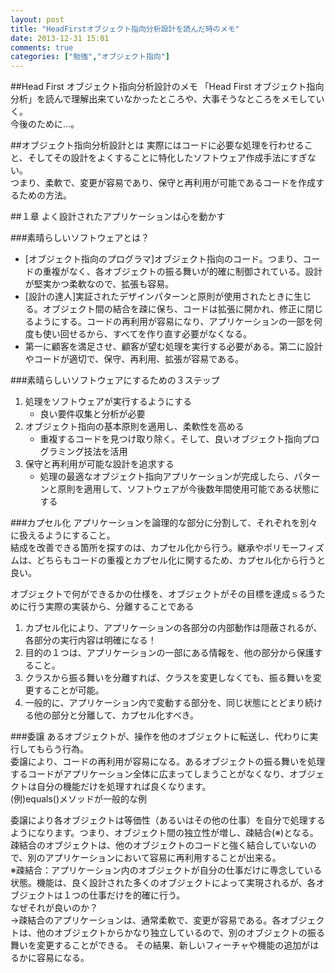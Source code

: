 ```yaml
---
layout: post
title: "HeadFirstオブジェクト指向分析設計を読んだ時のメモ"
date: 2013-12-31 15:01
comments: true
categories: ["勉強","オブジェクト指向"]
---
```

##Head First オブジェクト指向分析設計のメモ
「Head First オブジェクト指向分析」を読んで理解出来ていなかったところや、大事そうなところをメモしていく。  
今後のために…。  
  
##オブジェクト指向分析設計とは
実際にはコードに必要な処理を行わせること、そしてその設計をよくすることに特化したソフトウェア作成手法にすぎない。  
つまり、柔軟で、変更が容易であり、保守と再利用が可能であるコードを作成するための方法。  
  
<!-- more -->
  
##１章 よく設計されたアプリケーションは心を動かす
  
###素晴らしいソフトウェアとは？

* [オブジェクト指向のプログラマ]オブジェクト指向のコード。つまり、コードの重複がなく、各オブジェクトの振る舞いが的確に制御されている。設計が堅実かつ柔軟なので、拡張も容易。
* [設計の達人]実証されたデザインパターンと原則が使用されたときに生じる。オブジェクト間の結合を疎に保ち、コードは拡張に開かれ、修正に閉じるようにする。コードの再利用が容易になり、アプリケーションの一部を何度も使い回せるから、すべてを作り直す必要がなくなる。
* 第一に顧客を満足させ、顧客が望む処理を実行する必要がある。第二に設計やコードが適切で、保守、再利用、拡張が容易である。

###素晴らしいソフトウェアにするための３ステップ

1. 処理をソフトウェアが実行するようにする
	* 良い要件収集と分析が必要
2. オブジェクト指向の基本原則を適用し、柔軟性を高める
	* 重複するコードを見つけ取り除く。そして、良いオブジェクト指向プログラミング技法を活用
3. 保守と再利用が可能な設計を追求する
	* 処理の最適なオブジェクト指向アプリケーションが完成したら、パターンと原則を適用して、ソフトウェアが今後数年間使用可能である状態にする

###カプセル化
アプリケーションを論理的な部分に分割して、それぞれを別々に扱えるようにすること。  
結成を改善できる箇所を探すのは、カプセル化から行う。継承やポリモーフィズムは、どちらもコードの重複とカプセル化に関するため、カプセル化から行うと良い。  
  
オブジェクトで何ができるかの仕様を、オブジェクトがその目標を達成ｓるうために行う実際の実装から、分離することである  
  
1. カプセル化により、アプリケーションの各部分の内部動作は隠蔽されるが、各部分の実行内容は明確になる！
2. 目的の１つは、アプリケーションの一部にある情報を、他の部分から保護すること。
3. クラスから振る舞いを分離すれば、クラスを変更しなくても、振る舞いを変更することが可能。
4. 一般的に、アプリケーション内で変動する部分を、同じ状態にとどまり続ける他の部分と分離して、カプセル化すべき。

###委譲
あるオブジェクトが、操作を他のオブジェクトに転送し、代わりに実行してもらう行為。  
委譲により、コードの再利用が容易になる。あるオブジェクトの振る舞いを処理するコードがアプリケーション全体に広まってしまうことがなくなり、オブジェクトは自分の機能だけを処理すれば良くなります。  
(例)equals()メソッドが一般的な例  
  
委譲により各オブジェクトは等価性（あるいはその他の仕事）を自分で処理するようになります。つまり、オブジェクト間の独立性が増し、疎結合(※)となる。  
疎結合のオブジェクトは、他のオブジェクトのコードと強く結合していないので、別のアプリケーションにおいて容易に再利用することが出来る。  
※疎結合：アプリケーション内のオブジェクトが自分の仕事だけに専念している状態。機能は、良く設計された多くのオブジェクトによって実現されるが、各オブジェクトは１つの仕事だけを的確に行う。  
なぜそれが良いのか？  
→疎結合のアプリケーションは、通常柔軟で、変更が容易である。各オブジェクトは、他のオブジェクトからかなり独立しているので、別のオブジェクトの振る舞いを変更することができる。
その結果、新しいフィーチャや機能の追加がはるかに容易になる。  



